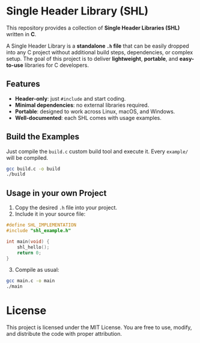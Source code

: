 # Single Header Library (SHL)

This repository provides a collection of **Single Header Libraries (SHL)** written in **C**.

A Single Header Library is a **standalone `.h` file** that can be easily dropped into any C project without additional build steps, dependencies, or complex setup.
The goal of this project is to deliver **lightweight**, **portable**, and **easy-to-use** libraries for C developers.

## Features

* **Header-only**: just `#include` and start coding.
* **Minimal dependencies**: no external libraries required.
* **Portable**: designed to work across Linux, macOS, and Windows.
* **Well-documented**: each SHL comes with usage examples.

## Build the Examples

Just compile the `build.c` custom build tool and execute it. Every `example/` will be compiled.

```bash
gcc build.c -o build
./build
```

## Usage in your own Project

1. Copy the desired `.h` file into your project.
2. Include it in your source file:

```c
#define SHL_IMPLEMENTATION
#include "shl_example.h"

int main(void) {
    shl_hello();
    return 0;
}
```

3. Compile as usual:

```bash
gcc main.c -o main
./main
```

# License

This project is licensed under the MIT License.
You are free to use, modify, and distribute the code with proper attribution.
